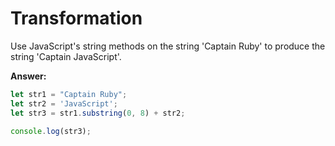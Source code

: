 # Transformation

Use JavaScript's string methods on the string 'Captain Ruby' to produce the string 'Captain JavaScript'.

**Answer:**

```js
let str1 = "Captain Ruby";
let str2 = 'JavaScript';
let str3 = str1.substring(0, 8) + str2;

console.log(str3);
```